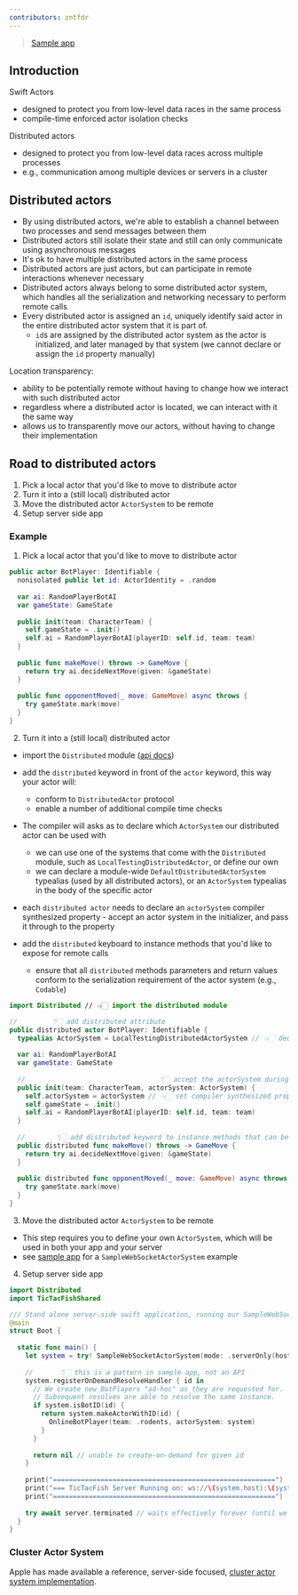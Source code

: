 ```yaml
---
contributors: zntfdr
---
```


> [Sample app][sa]

## Introduction

Swift Actors

- designed to protect you from low-level data races in the same process
- compile-time enforced actor isolation checks

Distributed actors

- designed to protect you from low-level data races across multiple processes
- e.g., communication among multiple devices or servers in a cluster

## Distributed actors

- By using distributed actors, we're able to establish a channel between two processes and send messages between them
- Distributed actors still isolate their state and still can only communicate using asynchronous messages
- It's ok to have multiple distributed actors in the same process
- Distributed actors are just actors, but can participate in remote interactions whenever necessary
- Distributed actors always belong to some distributed actor system, which handles all the serialization and networking necessary to perform remote calls
- Every distributed actor is assigned an `id`, uniquely identify said actor in the entire distributed actor system that it is part of.
  - `id`s are assigned by the distributed actor system as the actor is initialized, and later managed by that system (we cannot declare or assign the `id` property manually)

Location transparency:

- ability to be potentially remote without having to change how we interact with such distributed actor
- regardless where a distributed actor is located, we can interact with it the same way
- allows us to transparently move our actors, without having to change their implementation

## Road to distributed actors

1. Pick a local actor that you'd like to move to distribute actor
2. Turn it into a (still local) distributed actor
3. Move the distributed actor `ActorSystem` to be remote 
4. Setup server side app

### Example

1. Pick a local actor that you'd like to move to distribute actor

```swift
public actor BotPlayer: Identifiable {
  nonisolated public let id: ActorIdentity = .random
  
  var ai: RandomPlayerBotAI
  var gameState: GameState
  
  public init(team: CharacterTeam) {
    self.gameState = .init()
    self.ai = RandomPlayerBotAI(playerID: self.id, team: team)
  }
  
  public func makeMove() throws -> GameMove {
    return try ai.decideNextMove(given: &gameState)
  }
  
  public func opponentMoved(_ move: GameMove) async throws {
    try gameState.mark(move)
  }
}
```

2. Turn it into a (still local) distributed actor

- import the `Distributed` module ([api docs][api-docs])
- add the `distributed` keyword in front of the `actor` keyword, this way your actor will: 
  - conform to `DistributedActor` protocol
  - enable a number of additional compile time checks

- The compiler will asks as to declare which `ActorSystem` our distributed actor can be used with
  - we can use one of the systems that come with the `Distributed` module, such as `LocalTestingDistributedActor`, or define our own
  - we can declare a module-wide `DefaultDistributedActorSystem` typealias (used by all distributed actors), or an `ActorSystem` typealias in the body of the specific actor

- each `distributed actor` needs to declare an `actorSystem` compiler synthesized property - accept an actor system in the initializer, and pass it through to the property
- add the `distributed` keyboard to instance methods that you'd like to expose for remote calls
  - ensure that all `distributed` methods parameters and return values conform to the serialization requirement of the actor system (e.g., `Codable`)

```swift
import Distributed // 👈🏻 import the distributed module

//         👇🏻 add distributed attribute
public distributed actor BotPlayer: Identifiable {
  typealias ActorSystem = LocalTestingDistributedActorSystem // 👈🏻 declare the ActorSystem this actor belongs to
  
  var ai: RandomPlayerBotAI
  var gameState: GameState
  
  //                                  👇🏻 accept the actorSystem during init
  public init(team: CharacterTeam, actorSystem: ActorSystem) {
    self.actorSystem = actorSystem // 👈🏻 set compiler synthesized property
    self.gameState = .init()
    self.ai = RandomPlayerBotAI(playerID: self.id, team: team)
  }
  
  //        👇🏻 add distributed keyword to instance methods that can be called remotely
  public distributed func makeMove() throws -> GameMove {
    return try ai.decideNextMove(given: &gameState)
  }
  
  public distributed func opponentMoved(_ move: GameMove) async throws {
    try gameState.mark(move)
  }
}
```

3. Move the distributed actor `ActorSystem` to be remote 

- This step requires you to define your own `ActorSystem`, which will be used in both your app and your server
- see [sample app][sa] for a `SampleWebSocketActorSystem` example

4. Setup server side app

```swift
import Distributed
import TicTacFishShared

/// Stand alone server-side swift application, running our SampleWebSocketActorSystem in server mode.
@main
struct Boot {
  
  static func main() {
    let system = try! SampleWebSocketActorSystem(mode: .serverOnly(host: "localhost", port: 8888))
    
    //       👇🏻 this is a pattern in sample app, not an API
    system.registerOnDemandResolveHandler { id in
      // We create new BotPlayers "ad-hoc" as they are requested for.
      // Subsequent resolves are able to resolve the same instance.
      if system.isBotID(id) {
        return system.makeActorWithID(id) {
          OnlineBotPlayer(team: .rodents, actorSystem: system)
        }
      }
      
      return nil // unable to create-on-demand for given id
    }
    
    print("========================================================")
    print("=== TicTacFish Server Running on: ws://\(system.host):\(system.port) ==")
    print("========================================================")
    
    try await server.terminated // waits effectively forever (until we shut down the system)
  }
}
```

### Cluster Actor System

Apple has made available a reference, server-side focused, [cluster actor system implementation][swift-distributed-actors].

[api-docs]: https://developer.apple.com/documentation/distributed
[swift-distributed-actors]: https://github.com/apple/swift-distributed-actors
[sa]: https://developer.apple.com/documentation/swift/tictacfish_implementing_a_game_using_distributed_actors
